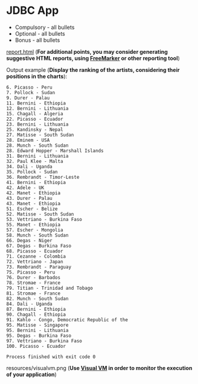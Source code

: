 
# JDBC App

 - Compulsory - all bullets
 - Optional - all bullets
 - Bonus - all bullets


[report.html](https://codepen.io/johnycode/pen/OJyPVmR) (**For additional points, you may consider generating suggestive HTML reports, using  [FreeMarker](https://freemarker.apache.org/)  or other reporting tool**)


Output example (**Display the ranking of the artists, considering their positions in the charts**):

    6. Picasso - Peru
    7. Pollock - Sudan
    9. Durer - Palau
    11. Bernini - Ethiopia
    12. Bernini - Lithuania
    15. Chagall - Algeria
    22. Picasso - Ecuador
    23. Bernini - Lithuania
    25. Kandinsky - Nepal
    27. Matisse - South Sudan
    28. Eminem - USA
    28. Munch - South Sudan
    28. Edward Hopper - Marshall Islands
    31. Bernini - Lithuania
    32. Paul Klee - Malta
    34. Dali - Uganda
    35. Pollock - Sudan
    36. Rembrandt - Timor-Leste
    41. Bernini - Ethiopia
    42. Adele - UK
    42. Manet - Ethiopia
    43. Durer - Palau
    43. Manet - Ethiopia
    51. Escher - Belize
    52. Matisse - South Sudan
    53. Vettriano - Burkina Faso
    55. Manet - Ethiopia
    57. Escher - Mongolia
    58. Munch - South Sudan
    66. Degas - Niger
    67. Degas - Burkina Faso
    68. Picasso - Ecuador
    71. Cezanne - Colombia
    72. Vettriano - Japan
    73. Rembrandt - Paraguay
    75. Picasso - Peru
    76. Durer - Barbados
    78. Stromae - France
    79. Titian - Trinidad and Tobago
    81. Stromae - France
    82. Munch - South Sudan
    84. Dali - Uganda
    87. Bernini - Ethiopia
    90. Chagall - Ethiopia
    91. Kahlo - Congo, Democratic Republic of the
    95. Matisse - Singapore
    95. Bernini - Lithuania
    95. Degas - Burkina Faso
    97. Vettriano - Burkina Faso
    100. Picasso - Ecuador
    
    Process finished with exit code 0


resources/visualvm.png (**Use [Visual VM](https://visualvm.github.io/) in order to monitor the execution of your application**)

